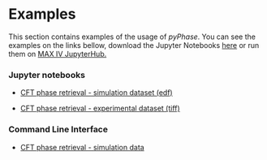 # Examples
This section contains examples of the usage of *pyPhase*. 
You can see the examples on the links bellow, download the Jupyter Notebooks [here](https://github.com/tomograms/tomograms-doc/tree/master/docs/projects/pyphase/JupyterNotebooks "Jupyter Notebooks") or run them on [MAX IV JupyterHub.](jupyterhub.maxiv.lu.se "Jupyter Notebooks")

[\\]: # (update and review the links above)

### Jupyter notebooks

- [CFT phase retrieval - simulation dataset (edf)](example1.md)

- [CFT phase retrieval - experimental dataset (tiff)](example2.md)



### Command Line Interface

-  [CFT phase retrieval - simulation data](exampleCLI1.md)

